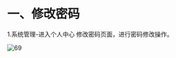 # 一、修改密码

1.系统管理-进入个人中心 修改密码页面，进行密码修改操作。

![69](http://tradeany-test.oss-cn-qingdao.aliyuncs.com/2020/10/12/MjAyMDEwMTIxMDA3NTc3MA==.png)